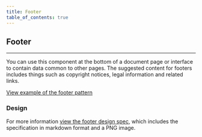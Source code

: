 ```yaml
---
title: Footer
table_of_contents: true
---
```


## Footer

<hr>

You can use this component at the bottom of a document page or interface to contain data common to other pages. The suggested content for footers includes things such as copyright notices, legal information and related links.

<a href="https://vanilla-framework.github.io/vanilla-framework/examples/patterns/footer/"
    class="js-example">
View example of the footer pattern
</a>

### Design

For more information [view the footer design spec](https://github.com/ubuntudesign/vanilla-design/tree/master/Footer), which includes the specification in markdown format and a PNG image.

